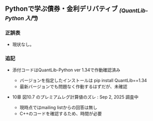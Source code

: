## Pythonで学ぶ債券・金利デリバティブ <sub>*(QuantLib-Python 入門)*</sub>

### 正誤表  

- 現状なし。
<!--
| ページ | 誤 | 正 |
|--------|----|----|
|  |  |  |

---
-->

### 追記

- 添付コードはQuantLib-Python ver 1.34で作動確認済み
  - バージョンを指定したインストールは pip install QuantLib==1.34
  - 最新バージョンでも問題なく作動するはずだが、未確認

- 10章 図10.7 のプレミアムレグ計算値のズレ  : Sep 2, 2025 調査中
  - 現時点ではmailing listからの回答は無し
  - C++のコードを確認するため、時間が必要
